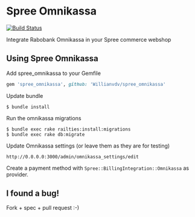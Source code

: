 Spree Omnikassa 
===============

[![Build Status](https://travis-ci.org/oxpeck/spree_omnikassa.png?branch=master)](https://travis-ci.org/oxpeck/spree_omnikassa)

Integrate Rabobank Omnikassa in your Spree commerce webshop


Using Spree Omnikassa
---------------------
Add spree_omnikassa to your Gemfile

```ruby
gem 'spree_omnikassa', github: 'Willianvdv/spree_omnikassa'
```

Update bundle

	$ bundle install

Run the omnikassa migrations

	$ bundle exec rake railties:install:migrations
	$ bundle exec rake db:migrate

Update Omnikassa settings (or leave them as they are for testing)

	http://0.0.0.0:3000/admin/omnikassa_settings/edit

Create a payment method with `Spree::BillingIntegration::Omnikassa` as provider.

I found a bug!
--------------

Fork + spec + pull request :-)